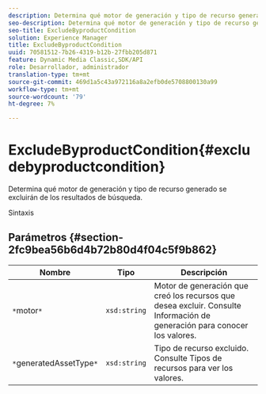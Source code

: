 ```yaml
---
description: Determina qué motor de generación y tipo de recurso generado se excluirán de los resultados de búsqueda.
seo-description: Determina qué motor de generación y tipo de recurso generado se excluirán de los resultados de búsqueda.
seo-title: ExcludeByproductCondition
solution: Experience Manager
title: ExcludeByproductCondition
uuid: 70581512-7b26-4319-b12b-27fbb205d871
feature: Dynamic Media Classic,SDK/API
role: Desarrollador, administrador
translation-type: tm+mt
source-git-commit: 469d1a5c43a972116a8a2efb0de5708800130a99
workflow-type: tm+mt
source-wordcount: '79'
ht-degree: 7%

---
```



# ExcludeByproductCondition{#excludebyproductcondition}

Determina qué motor de generación y tipo de recurso generado se excluirán de los resultados de búsqueda.

Sintaxis

## Parámetros {#section-2fc9bea56b6d4b72b80d4f04c5f9b862}

| Nombre | Tipo | Descripción |
|---|---|---|
| `*`motor`*` | `xsd:string` | Motor de generación que creó los recursos que desea excluir. Consulte Información de generación para conocer los valores. |
| `*`generatedAssetType`*` | `xsd:string` | Tipo de recurso excluido. Consulte Tipos de recursos para ver los valores. |

